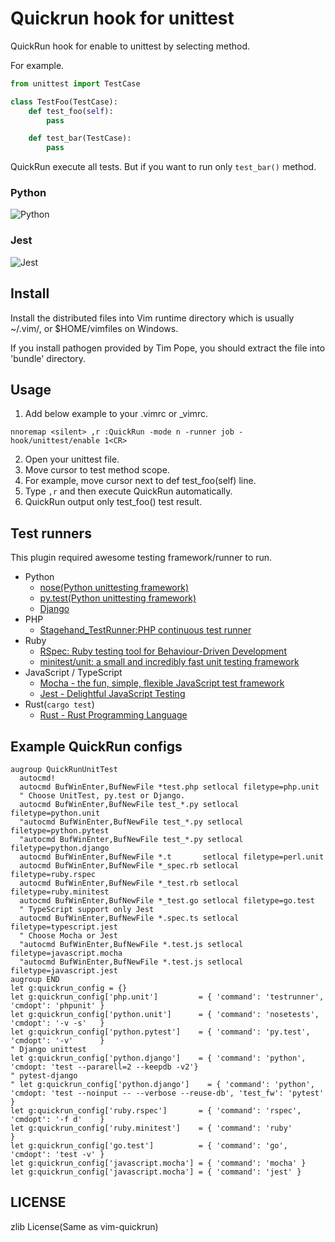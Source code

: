 # Quickrun hook for unittest

QuickRun hook for enable to unittest by selecting method.

For example.

```python
from unittest import TestCase

class TestFoo(TestCase):
    def test_foo(self):
        pass

    def test_bar(TestCase):
        pass
```

QuickRun execute all tests.
But if you want to run only `test_bar()` method.

### Python

![Python](./assets/python.gif)

### Jest

![Jest](./assets/jest.gif)

## Install

Install the distributed files into Vim runtime directory which is usually
~/.vim/, or $HOME/vimfiles on Windows.

If you install pathogen provided by  Tim Pope, you should extract the
file into 'bundle' directory.

## Usage

1. Add below example to your .vimrc or _vimrc.

```viml
nnoremap <silent> ,r :QuickRun -mode n -runner job -hook/unittest/enable 1<CR>
```

2. Open your unittest file.
3. Move cursor to test method scope.
4. For example, move cursor next to def test_foo(self) line.
5. Type `,r` and then execute QuickRun automatically.
6. QuickRun output only test_foo() test result.

## Test runners

This plugin required awesome testing framework/runner to run.

- Python
  - [nose(Python unittesting framework)](http://nose.readthedocs.org/en/latest/)
  - [py.test(Python unittesting framework)](http://pytest.org/latest/index.html)
  - [Django](https://docs.djangoproject.com/en/1.10/topics/testing/overview/#running-tests)
- PHP
  - [Stagehand_TestRunner:PHP continuous test runner](http://piece-framework.com/projects/stagehand-testrunner/wiki)
- Ruby
  - [RSpec: Ruby testing tool for Behaviour-Driven Development](http://rspec.info/)
  - [minitest/unit: a small and incredibly fast unit testing framework](https://github.com/seattlerb/minitest)
- JavaScript / TypeScript
  - [Mocha - the fun, simple, flexible JavaScript test framework](https://mochajs.org)
  - [Jest - Delightful JavaScript Testing](http://facebook.github.io/jest/)
- Rust(`cargo test`)
  - [Rust - Rust Programming Language](https://doc.rust-lang.org/stable/rust-by-example/testing.html)

## Example QuickRun configs


```viml
augroup QuickRunUnitTest
  autocmd!
  autocmd BufWinEnter,BufNewFile *test.php setlocal filetype=php.unit
  " Choose UnitTest, py.test or Django.
  autocmd BufWinEnter,BufNewFile test_*.py setlocal filetype=python.unit
  "autocmd BufWinEnter,BufNewFile test_*.py setlocal filetype=python.pytest
  "autocmd BufWinEnter,BufNewFile test_*.py setlocal filetype=python.django
  autocmd BufWinEnter,BufNewFile *.t       setlocal filetype=perl.unit
  autocmd BufWinEnter,BufNewFile *_spec.rb setlocal filetype=ruby.rspec
  autocmd BufWinEnter,BufNewFile *_test.rb setlocal filetype=ruby.minitest
  autocmd BufWinEnter,BufNewFile *_test.go setlocal filetype=go.test
  " TypeScript support only Jest
  autocmd BufWinEnter,BufNewFile *.spec.ts setlocal filetype=typescript.jest
  " Choose Mocha or Jest
  "autocmd BufWinEnter,BufNewFile *.test.js setlocal filetype=javascript.mocha
  "autocmd BufWinEnter,BufNewFile *.test.js setlocal filetype=javascript.jest
augroup END
let g:quickrun_config = {}
let g:quickrun_config['php.unit']         = { 'command': 'testrunner', 'cmdopt': 'phpunit' }
let g:quickrun_config['python.unit']      = { 'command': 'nosetests',  'cmdopt': '-v -s'   }
let g:quickrun_config['python.pytest']    = { 'command': 'py.test',    'cmdopt': '-v'      }
" Django unittest
let g:quickrun_config['python.django']    = { 'command': 'python',     'cmdopt: 'test --pararell=2 --keepdb -v2'}
" pytest-django
" let g:quickrun_config['python.django']    = { 'command': 'python',   'cmdopt: 'test --noinput -- --verbose --reuse-db', 'test_fw': 'pytest' }
let g:quickrun_config['ruby.rspec']       = { 'command': 'rspec',      'cmdopt': '-f d'    }
let g:quickrun_config['ruby.minitest']    = { 'command': 'ruby'                            }
let g:quickrun_config['go.test']          = { 'command': 'go',         'cmdopt': 'test -v' }
let g:quickrun_config['javascript.mocha'] = { 'command': 'mocha' }
let g:quickrun_config['javascript.mocha'] = { 'command': 'jest' }
```

## LICENSE

zlib License(Same as vim-quickrun)
